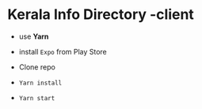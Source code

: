 # Kerala Info Directory -client 

- use **Yarn**
 
- install `Expo` from Play Store

- Clone repo

- `Yarn install`

- `Yarn start`